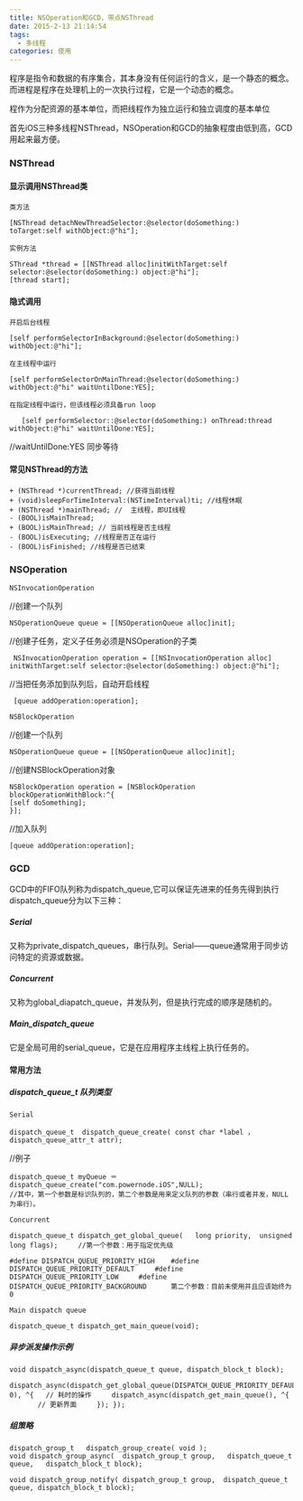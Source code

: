 ```yaml
---
title: NSOperation和GCD，带点NSThread
date: 2015-2-13 21:14:54
tags:
  - 多线程
categories: 使用
---
```



程序是指令和数据的有序集合，其本身没有任何运行的含义，是一个静态的概念。而进程是程序在处理机上的一次执行过程，它是一个动态的概念。

程作为分配资源的基本单位，而把线程作为独立运行和独立调度的基本单位

首先iOS三种多线程NSThread，NSOperation和GCD的抽象程度由低到高，GCD用起来最方便。

### NSThread
#### 显示调用NSThread类
`类方法`

	[NSThread detachNewThreadSelector:@selector(doSomething:) toTarget:self withObject:@"hi"];
	
`实例方法`

	SThread *thread = [[NSThread alloc]initWithTarget:self selector:@selector(doSomething:) object:@"hi"];	[thread start]; 
#### 隐式调用
`开启后台线程`

	[self performSelectorInBackground:@selector(doSomething:) withObject:@"hi"];
`在主线程中运行`

	[self performSelectorOnMainThread:@selector(doSomething:) withObject:@"hi" waitUntilDone:YES];
	
`在指定线程中运行，但该线程必须具备run loop`

	   [self performSelector::@selector(doSomething:) onThread:thread withObject:@"hi" waitUntilDone:YES];
//waitUntilDone:YES   同步等待

#### 常见NSThread的方法```+ (NSThread *)currentThread; //获得当前线程
+ (void)sleepForTimeInterval:(NSTimeInterval)ti; //线程休眠   
+ (NSThread *)mainThread; //  主线程，即UI线程
- (BOOL)isMainThread;+ (BOOL)isMainThread; // 当前线程是否主线程- (BOOL)isExecuting; //线程是否正在运行- (BOOL)isFinished; //线程是否已结束```  


### NSOperation

`NSInvocationOperation`

//创建一个队列

	NSOperationQueue queue = [[NSOperationQueue alloc]init];
//创建子任务，定义子任务必须是NSOperation的子类

	 NSInvocationOperation operation = [[NSInvocationOperation alloc] initWithTarget:self selector:@selector(doSomething:) object:@"hi"];	
//当把任务添加到队列后，自动开启线程

	 [queue addOperation:operation];
	 
`NSBlockOperation`

//创建一个队列

	NSOperationQueue queue = [[NSOperationQueue alloc]init];
	
//创建NSBlockOperation对象

	NSBlockOperation operation = [NSBlockOperation blockOperationWithBlock:^{
	[self doSomething];
	}];
//加入队列

	[queue addOperation:operation];
	
	
	
### GCD
GCD中的FIFO队列称为dispatch_queue,它可以保证先进来的任务先得到执行
dispatch_queue分为以下三种：

##### Serial

又称为private_dispatch_queues，串行队列。Serial——queue通常用于同步访问特定的资源或数据。

##### Concurrent
又称为global_diapatch_queue，并发队列，但是执行完成的顺序是随机的。

##### Main_dispatch_queue
它是全局可用的serial_queue，它是在应用程序主线程上执行任务的。

#### 常用方法

##### dispatch_queue_t 队列类型
`Serial	`
	
	dispatch_queue_t  dispatch_queue_create( const char *label ，dispatch_queue_attr_t attr);

//例子

	dispatch_queue_t myQueue ＝ dispatch_queue_create("com.powernode.iOS",NULL);
	//其中，第一个参数是标识队列的，第二个参数是用来定义队列的参数（串行或者并发，NULL为串行）。

`Concurrent	`
	
	dispatch_queue_t dispatch_get_global_queue(   long priority,  unsigned long flags); 	//第一个参数：用于指定优先级
	
	#define DISPATCH_QUEUE_PRIORITY_HIGH 	#define DISPATCH_QUEUE_PRIORITY_DEFAULT 	#define DISPATCH_QUEUE_PRIORITY_LOW   	#define DISPATCH_QUEUE_PRIORITY_BACKGROUND  	第二个参数：目前未使用并且应该始终为0
	
`Main dispatch queue`
	
	dispatch_queue_t dispatch_get_main_queue(void);
	
##### 异步派发操作示例

	void dispatch_async(dispatch_queue_t queue, dispatch_block_t block);
	
	dispatch_async(dispatch_get_global_queue(DISPATCH_QUEUE_PRIORITY_DEFAULT, 0), ^{   // 耗时的操作     dispatch_async(dispatch_get_main_queue(), ^{        // 更新界面     }); });
	
	
##### 	组策略
	dispatch_group_t   dispatch_group_create( void );	
	void dispatch_group_async(  dispatch_group_t group,   dispatch_queue_t queue,   dispatch_block_t block);
	
	void dispatch_group_notify( dispatch_group_t group,  dispatch_queue_t queue, dispatch_block_t block);







